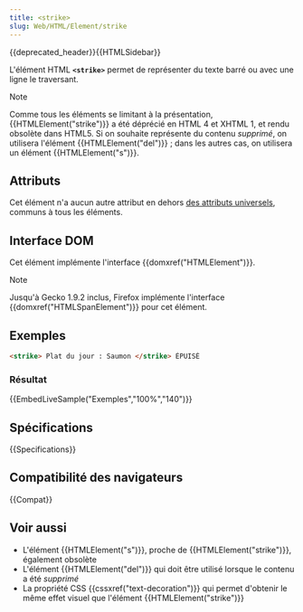 ```yaml
---
title: <strike>
slug: Web/HTML/Element/strike
---
```


{{deprecated_header}}{{HTMLSidebar}}

L'élément HTML **`<strike>`** permet de représenter du texte barré ou avec une ligne le traversant.

> [!NOTE]
> Comme tous les éléments se limitant à la présentation, {{HTMLElement("strike")}} a été déprécié en HTML 4 et XHTML 1, et rendu obsolète dans HTML5. Si on souhaite représente du contenu _supprimé_, on utilisera l'élément {{HTMLElement("del")}} ; dans les autres cas, on utilisera un élément {{HTMLElement("s")}}.

## Attributs

Cet élément n'a aucun autre attribut en dehors [des attributs universels](/fr/docs/Web/HTML/Global_attributes), communs à tous les éléments.

## Interface DOM

Cet élément implémente l'interface {{domxref("HTMLElement")}}.

> [!NOTE]
> Jusqu'à Gecko 1.9.2 inclus, Firefox implémente l'interface {{domxref("HTMLSpanElement")}} pour cet élément.

## Exemples

```html
<strike> Plat du jour : Saumon </strike> ÉPUISÉ
```

### Résultat

{{EmbedLiveSample("Exemples","100%","140")}}

## Spécifications

{{Specifications}}

## Compatibilité des navigateurs

{{Compat}}

## Voir aussi

- L'élément {{HTMLElement("s")}}, proche de {{HTMLElement("strike")}}, également obsolète
- L'élément {{HTMLElement("del")}} qui doit être utilisé lorsque le contenu a été _supprimé_
- La propriété CSS {{cssxref("text-decoration")}} qui permet d'obtenir le même effet visuel que l'élément {{HTMLElement("strike")}}
